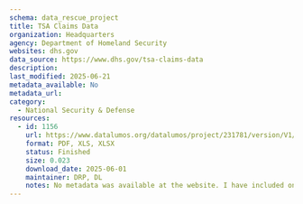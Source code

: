 ```yaml
---
schema: data_rescue_project 
title: TSA Claims Data
organization: Headquarters
agency: Department of Homeland Security
websites: dhs.gov
data_source: https://www.dhs.gov/tsa-claims-data
description: 
last_modified: 2025-06-21
metadata_available: No
metadata_url: 
category:
  - National Security & Defense 
resources:
  - id: 1156
    url: https://www.datalumos.org/datalumos/project/231781/version/V1/view
    format: PDF, XLS, XLSX
    status: Finished
    size: 0.023
    download_date: 2025-06-01
    maintainer: DRP, DL
    notes: No metadata was available at the website. I have included one related publication, along with information about the claims process from which this dataset arises
---
```

